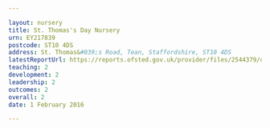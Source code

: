 ```yaml
---

layout: nursery
title: St. Thomas's Day Nursery
urn: EY217839
postcode: ST10 4DS
address: St. Thomas&#039;s Road, Tean, Staffordshire, ST10 4DS
latestReportUrl: https://reports.ofsted.gov.uk/provider/files/2544379/urn/EY217839.pdf
teaching: 2
development: 2
leadership: 2
outcomes: 2
overall: 2
date: 1 February 2016

---
```

